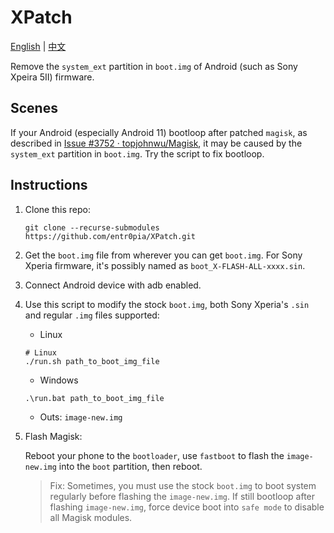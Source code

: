 # XPatch

[English](https://github.com/entr0pia/XPatch#readme) | [中文](https://github.com/entr0pia/XPatch/blob/master/readme_zh.md)

Remove the ```system_ext``` partition in ```boot.img``` of Android (such as Sony Xpeira 5II) firmware.

## Scenes
If your Android (especially Android 11) bootloop after patched ```magisk```, as described in [Issue #3752 · topjohnwu/Magisk](https://github.com/topjohnwu/Magisk/issues/3752), it may be caused by the ```system_ext``` partition in ```boot.img```. Try the script to fix bootloop.

## Instructions
1. Clone this repo:
    ```shell
    git clone --recurse-submodules https://github.com/entr0pia/XPatch.git
    ```

2. Get the ```boot.img``` file from wherever you can get ```boot.img```. For Sony Xperia firmware, it's possibly named as ```boot_X-FLASH-ALL-xxxx.sin```.

3. Connect Android device with adb enabled.

4. Use this script to modify the stock ```boot.img```, both Sony Xperia's ```.sin``` and regular ```.img``` files supported:
    - Linux
    ```shell
    # Linux
    ./run.sh path_to_boot_img_file
    ```
    

    - Windows
    ```cmd
    .\run.bat path_to_boot_img_file
    ```

    - Outs: ```image-new.img```

5. Flash Magisk:
    
    Reboot your phone to the ```bootloader```, use ```fastboot``` to flash the ```image-new.img``` into the ```boot``` partition, then reboot.
    > Fix: Sometimes, you must use the stock ```boot.img``` to boot system regularly before flashing the ```image-new.img```. If still bootloop after flashing ```image-new.img```, force device boot into ```safe mode``` to disable all Magisk modules.
